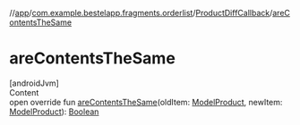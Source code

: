 //[app](../../index.md)/[com.example.bestelapp.fragments.orderlist](../index.md)/[ProductDiffCallback](index.md)/[areContentsTheSame](are-contents-the-same.md)



# areContentsTheSame  
[androidJvm]  
Content  
open override fun [areContentsTheSame](are-contents-the-same.md)(oldItem: [ModelProduct](../../com.example.bestelapp.data.product/-model-product/index.md), newItem: [ModelProduct](../../com.example.bestelapp.data.product/-model-product/index.md)): [Boolean](https://kotlinlang.org/api/latest/jvm/stdlib/kotlin/-boolean/index.html)  



